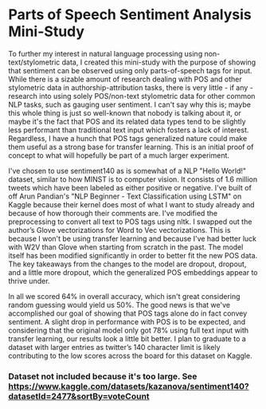 # Parts of Speech Sentiment Analysis Mini-Study

To further my interest in natural language processing using non-text/stylometric data, I created this mini-study with the purpose of showing that sentiment can be observed using only parts-of-speech tags for input. While there is a sizable amount of research dealing with POS and other stylometric data in authorship-attribution tasks, there is very little - if any - research into using solely POS/non-text stylometric data for other common NLP tasks, such as gauging user sentiment. I can't say why this is; maybe this whole thing is just so well-known that nobody is talking about it, or maybe it's the fact that POS and its related data types tend to be slightly less performant than traditional text input which fosters a lack of interest. Regardless, I have a hunch that POS tags generalized nature could make them useful as a strong base for transfer learning. This is an initial proof of concept to what will hopefully be part of a much larger experiment.

I've chosen to use sentiment140 as is somewhat of a NLP "Hello World!" dataset, similar to how MINST is to computer vision. It consists of 1.6 million tweets which have been labeled as either positive or negative. I've built of off Arun Pandian's "NLP Beginner - Text Classification using LSTM" on Kaggle because their kernel does most of what I want to study already and because of how thorough their comments are. I've modified the preprocessing to convert all text to POS tags using nltk. I swapped out the author’s Glove vectorizations for Word to Vec vectorizations. This is because I won't be using transfer learning and because I've had better luck with W2V than Glove when starting from scratch in the past. The model itself has been modified significantly in order to better fit the new POS data. The key takeaways from the changes to the model are dropout, dropout, and a little more dropout, which the generalized POS embeddings appear to thrive under.

In all we scored 64% in overall accuracy, which isn't great considering random guessing would yield us 50%. The good news is that we've accomplished our goal of showing that POS tags alone do in fact convey sentiment. A slight drop in performance with POS is to be expected, and considering that the original model only got 78% using full text input with transfer learning, our results look a little bit better. I plan to graduate to a dataset with larger entries as twitter’s 140 character limit is likely contributing to the low scores across the board for this dataset on Kaggle. 

### Dataset not included because it's too large. See https://www.kaggle.com/datasets/kazanova/sentiment140?datasetId=2477&sortBy=voteCount
